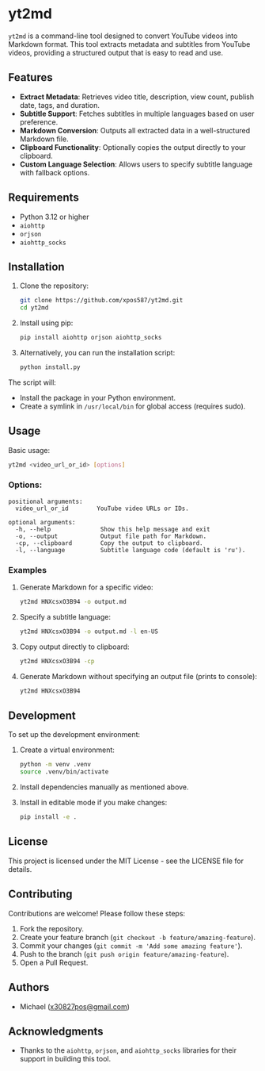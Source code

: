 # yt2md

`yt2md` is a command-line tool designed to convert YouTube videos into Markdown format. This tool extracts metadata and subtitles from YouTube videos, providing a structured output that is easy to read and use.

## Features

- **Extract Metadata**: Retrieves video title, description, view count, publish date, tags, and duration.
- **Subtitle Support**: Fetches subtitles in multiple languages based on user preference.
- **Markdown Conversion**: Outputs all extracted data in a well-structured Markdown file.
- **Clipboard Functionality**: Optionally copies the output directly to your clipboard.
- **Custom Language Selection**: Allows users to specify subtitle language with fallback options.

## Requirements

- Python 3.12 or higher
- `aiohttp`
- `orjson`
- `aiohttp_socks`

## Installation

1. Clone the repository:
   ```bash
   git clone https://github.com/xpos587/yt2md.git
   cd yt2md
   ```

2. Install using pip:
   ```bash
   pip install aiohttp orjson aiohttp_socks
   ```

3. Alternatively, you can run the installation script:
   ```bash
   python install.py
   ```

The script will:
- Install the package in your Python environment.
- Create a symlink in `/usr/local/bin` for global access (requires sudo).

## Usage

Basic usage:
```bash
yt2md <video_url_or_id> [options]
```

### Options:

```
positional arguments:
  video_url_or_id        YouTube video URLs or IDs.

optional arguments:
  -h, --help              Show this help message and exit
  -o, --output            Output file path for Markdown.
  -cp, --clipboard        Copy the output to clipboard.
  -l, --language          Subtitle language code (default is 'ru').
```

### Examples

1. Generate Markdown for a specific video:
   ```bash
   yt2md HNXcsxO3B94 -o output.md
   ```

2. Specify a subtitle language:
   ```bash
   yt2md HNXcsxO3B94 -o output.md -l en-US
   ```

3. Copy output directly to clipboard:
   ```bash
   yt2md HNXcsxO3B94 -cp
   ```

4. Generate Markdown without specifying an output file (prints to console):
   ```bash
   yt2md HNXcsxO3B94
   ```

## Development

To set up the development environment:

1. Create a virtual environment:
   ```bash
   python -m venv .venv
   source .venv/bin/activate
   ```

2. Install dependencies manually as mentioned above.

3. Install in editable mode if you make changes:
   ```bash
   pip install -e .
   ```

## License

This project is licensed under the MIT License - see the LICENSE file for details.

## Contributing

Contributions are welcome! Please follow these steps:

1. Fork the repository.
2. Create your feature branch (`git checkout -b feature/amazing-feature`).
3. Commit your changes (`git commit -m 'Add some amazing feature'`).
4. Push to the branch (`git push origin feature/amazing-feature`).
5. Open a Pull Request.

## Authors

- Michael (x30827pos@gmail.com)

## Acknowledgments

- Thanks to the `aiohttp`, `orjson`, and `aiohttp_socks` libraries for their support in building this tool.
